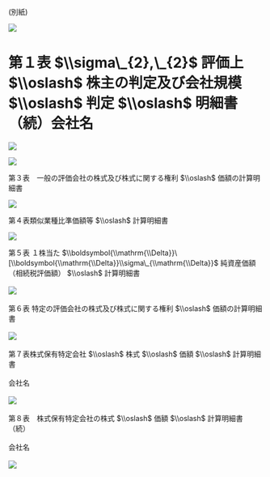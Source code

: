 (別紙)

![](https://www.nta.go.jp/tmp/64fa418a-3ecb-41f7-9893-3af507c7dd54/images/e61f68dd96632b0703876b2db8d00d9552ed2c1573d53d574d7e553bb9fb4177.jpg)

# 第１表 $\\sigma\_{2},\_{2}$ 評価上 $\\oslash$ 株主の判定及び会社規模 $\\oslash$ 判定 $\\oslash$ 明細書（続）会社名

![](https://www.nta.go.jp/tmp/64fa418a-3ecb-41f7-9893-3af507c7dd54/images/f8206b9a6848a2d1cc430618378d5a26a293d297be46bdb808611fb685c929cd.jpg)

![](https://www.nta.go.jp/tmp/64fa418a-3ecb-41f7-9893-3af507c7dd54/images/5bf2e0313c579e9cd868815d35578b2a7a1dd88bc45c84680bf163b43dc3ae7d.jpg)

第３表　一般の評価会社の株式及び株式に関する権利 $\\oslash$ 価額の計算明細書

![](https://www.nta.go.jp/tmp/64fa418a-3ecb-41f7-9893-3af507c7dd54/images/51db987c19d79ec02c661464bce0de6826dff7f1668496716c592c1825150273.jpg)

第４表類似業種比準価額等 $\\oslash$ 計算明細書

![](https://www.nta.go.jp/tmp/64fa418a-3ecb-41f7-9893-3af507c7dd54/images/fa91e4bb2db5c64826de56177f4cc978e429ee1decebd90ae4b8a291e5d9ebd4.jpg)

第５表 １株当た $\\boldsymbol{\\mathrm{\\Delta}}\[\\boldsymbol{\\mathrm{\\Delta}}\\sigma\_{\\mathrm{\\Delta}}$ 純資産価額（相続税評価額） $\\oslash$ 計算明細書\
\
![](https://www.nta.go.jp/tmp/64fa418a-3ecb-41f7-9893-3af507c7dd54/images/dd110c5e76c83345fa0603d34a69954073311a0ac0aebca179a4d6c72c128ef9.jpg)\
\
第６表 特定の評価会社の株式及び株式に関する権利 $\\oslash$ 価額の計算明細書\
\
![](https://www.nta.go.jp/tmp/64fa418a-3ecb-41f7-9893-3af507c7dd54/images/eda827c26d21130b39d83c36148d1a718bda942bdbca521fe8ef54364d810193.jpg)\
\
第７表株式保有特定会社 $\\oslash$ 株式 $\\oslash$ 価額 $\\oslash$ 計算明細書\
\
会社名\
\
![](https://www.nta.go.jp/tmp/64fa418a-3ecb-41f7-9893-3af507c7dd54/images/942c3095a7e08460c803c3aac132d0a2c5fc6cdfd52d16dbf2e267df225de857.jpg)\
\
第８表　株式保有特定会社の株式 $\\oslash$ 価額 $\\oslash$ 計算明細書（続）\
\
会社名\
\
![](https://www.nta.go.jp/tmp/64fa418a-3ecb-41f7-9893-3af507c7dd54/images/7543a68252c59dd4a13afa3589d9769dc20de0bb604e148ee12f0864f08f5d2f.jpg)